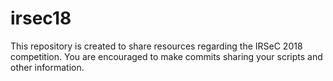 # irsec18
This repository is created to share resources regarding the IRSeC 2018 competition. You are encouraged to make commits sharing your scripts and other information.
